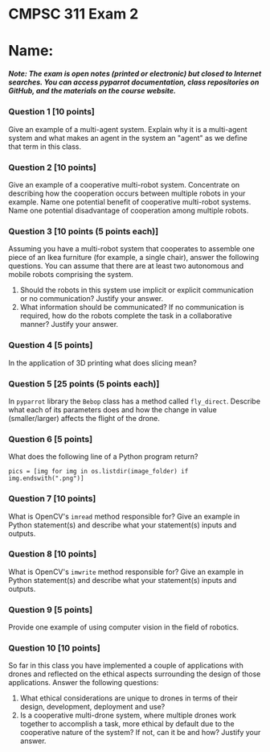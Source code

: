 # CMPSC 311 Exam 2
# Name:


##### Note: The exam is open notes (printed or electronic) but closed to Internet searches. You can access pyparrot documentation, class repositories on GitHub, and the materials on the course website.


### Question 1 [10 points]

Give an example of a multi-agent system. Explain why it is a multi-agent system and what makes an agent in the system an "agent" as we define that term in this class. 



### Question 2 [10 points]

Give an example of a cooperative multi-robot system. Concentrate on describing how the  cooperation occurs between multiple robots in your example. Name one potential benefit of cooperative multi-robot systems. Name one potential disadvantage of cooperation among multiple robots.



### Question 3 [10 points (5 points each)]
Assuming you have a multi-robot system that cooperates to assemble one piece of an Ikea furniture (for example, a single chair), answer the following questions. You can assume that there are at least two autonomous and mobile robots comprising the system. 

1. Should the robots in this system use implicit or explicit communication or no communication? Justify your answer.
2. What information should be communicated? If no communication is required, how do the robots complete the task in a collaborative manner? Justify your answer.



### Question 4 [5 points]

In the application of 3D printing what does slicing mean?



### Question 5 [25 points (5 points each)]

In `pyparrot` library the `Bebop` class has a method called `fly_direct`. Describe what each of its parameters does and how the change in value (smaller/larger) affects the flight of the drone. 


### Question 6 [5 points]

What does the following line of a Python program return?

`pics = [img for img in os.listdir(image_folder) if img.endswith(".png")]`


### Question 7 [10 points]

What is OpenCV's `imread` method responsible for? Give an example in Python statement(s) and describe what your statement(s) inputs and outputs. 


### Question 8 [10 points]

What is OpenCV's `imwrite` method responsible for? Give an example in Python statement(s) and describe what your statement(s) inputs and outputs. 


### Question 9 [5 points]

Provide one example of using computer vision in the field of robotics.


### Question 10 [10 points]

So far in this class you have implemented a couple of applications with drones and reflected on the ethical aspects surrounding the design of those applications. Answer the following questions:
1. What ethical considerations are unique to drones in terms of their design, development, deployment and use?
2. Is a cooperative multi-drone system, where multiple drones work together to accomplish a task, more ethical by default due to the cooperative nature of the system? If not, can it be and how? Justify your answer.

